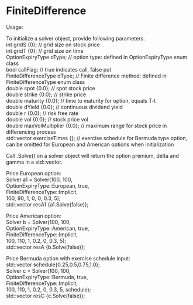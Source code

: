 # FiniteDifference

Usage:

To initialize a solver object, provide following parameters. <br>
    int gridS {0};                         // grid size on stock price <br>
    int gridT {0};                         // grid size on time <br>
    OptionExpiryType oType;                // option type: defined in OptionExpiryType enum class<br>
    bool callFlag;                         // true indicates call, false put<br>
    FiniteDifferenceType dType;            // Finite difference method: defined in FiniteDifferenceType enum class<br>
    double spot {0.0};                     // spot stock price <br>
    double strike {0.0};                   // strike price<br>
    double maturity {0.0};                 // time to maturity for option, equals T-t <br>
    double dYield {0.0};                   // continuous dividend yield <br>
    double r {0.0};                        // risk free rate <br>
    double vol {0.0};                      // stock price vol <br>
    double maxVolMultiplier {0.0};         // maximum range for stock price in differencing process <br>
    std::vector<double> exerciseTimes {};  // exercise schedule for Bermuda type option, can be omitted for European and American options when initialization<br>

Call .Solve() on a solver object will return the option premium, delta and gamma in a std::vector.

Price European option: <br>
Solver a1 = Solver(100, 100, <br>
                  OptionExpiryType::European, true,<br>
                  FiniteDifferenceType::Implicit,<br>
                  100, 90, 1, 0, 0, 0.3, 5);<br>
std::vector<double> resA1 {a1.Solve(false)};<br>

Price American option: <br>
Solver b = Solver(100, 100,<br>
                  OptionExpiryType::American, true,<br>
                  FiniteDifferenceType::Implicit,<br>
                  100, 110, 1, 0.2, 0, 0.3, 5);<br>
std::vector<double> resA {b.Solve(false)};<br>


Price Bermuda option with exercise schedule input:<br>
std::vector<double> schedule{0.25,0.5,0.75,1.0};<br>
Solver c = Solver(100, 100,<br>
                  OptionExpiryType::Bermuda, true,<br>
                  FiniteDifferenceType::Implicit,<br>
                  100, 110, 1, 0.2, 0, 0.3, 5, schedule);<br>
std::vector<double> resC {c.Solve(false)};<br>

